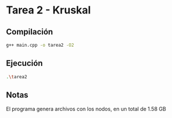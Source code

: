 # Tarea 2 - Kruskal

## Compilación

```bash
g++ main.cpp -o tarea2 -O2
```

## Ejecución

```bash
.\tarea2
```

## Notas
El programa genera archivos con los nodos, en un total de 1.58 GB